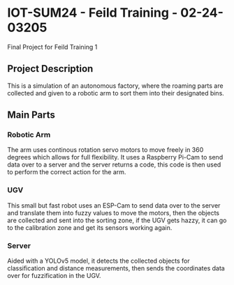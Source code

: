 # IOT-SUM24 - Feild Training - 02-24-03205 

Final Project for Feild Training 1

## Project Description
This is a simulation of an autonomous factory, where the roaming parts are collected and given to a robotic arm to sort them into their designated bins.


## Main Parts

### Robotic Arm
The arm uses continous rotation servo motors to move freely in 360 degrees which allows for full flexibility. It uses a Raspberry Pi-Cam to send data over to a server and the server returns a code, this code is then used to perform the correct action for the arm.

### UGV 
This small but fast robot uses an ESP-Cam to send data over to the server and translate them into fuzzy values to move the motors, then the objects are collected and sent into the sorting zone, if the UGV gets hazzy, it can go to the calibration zone and get its sensors working again.

### Server
Aided with a YOLOv5 model, it detects the collected objects for classification and distance measurements, then sends the coordinates data over for fuzzification in the UGV.
